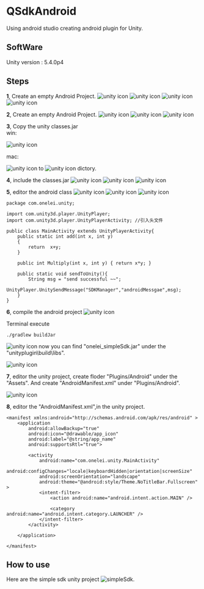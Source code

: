 # QSdkAndroid
Using android studio creating android plugin for Unity. 

## SoftWare

Unity version : 5.4.0p4


## Steps
**1**, Create an empty Android Project.
![unity icon](./Image/project1.png)
![unity icon](./Image/project2.png)
![unity icon](./Image/project3.png)
![unity icon](./Image/project4.png)

**2**, Create an empty Android Project.
![unity icon](./Image/plugin1.png)
![unity icon](./Image/plugin2.png)
![unity icon](./Image/plugin3.png)

**3**, Copy the unity classes.jar   
win:  

![unity icon](./Image/unityClassesJar_win.png)  

mac:

![unity icon](./Image/setup1.png)
to
![unity icon](./Image/setup2.png)
dictory.

**4**, include the classes.jar 
![unity icon](./Image/setup3.png)
![unity icon](./Image/setup4.png)
![unity icon](./Image/setup5.png)

**5**, editor the android class 
![unity icon](./Image/unityplugin1.png)
![unity icon](./Image/unityplugin2.png)
![unity icon](./Image/unityplugin3.png)

```
package com.onelei.unity;

import com.unity3d.player.UnityPlayer;
import com.unity3d.player.UnityPlayerActivity; //引入头文件

public class MainActivity extends UnityPlayerActivity{
    public static int add(int x, int y)
    {
        return  x+y;
    }

    public int Multiply(int x, int y) { return x*y; }

    public static void sendToUnity(){
        String msg = "send successful ~~";
        UnityPlayer.UnitySendMessage("SDKManager","androidMessgae",msg);
    }
}

```
**6**, compile the android project 
![unity icon](./Image/build1.png)

Terminal execute 

```
./gradlew buildJar
```
![unity icon](./Image/build2.png)
now you can find "onelei_simpleSdk.jar" under the "unityplugin\build\libs".

![unity icon](./Image/build3.png)

**7**, editor the unity project, create floder "Plugins/Android" under the "Assets". 
And create "AndroidManifest.xml" under "Plugins/Android".

![unity icon](./Image/build1.png)

**8**, editor the "AndroidManifest.xml",in the unity project. 

```
<manifest xmlns:android="http://schemas.android.com/apk/res/android" >
    <application
        android:allowBackup="true"
        android:icon="@drawable/app_icon"
        android:label="@string/app_name"
        android:supportsRtl="true">
        
        <activity 
            android:name="com.onelei.unity.MainActivity"  
            android:configChanges="locale|keyboardHidden|orientation|screenSize"
            android:screenOrientation="landscape"
            android:theme="@android:style/Theme.NoTitleBar.Fullscreen" >
            <intent-filter>
                <action android:name="android.intent.action.MAIN" />

                <category android:name="android.intent.category.LAUNCHER" />
            </intent-filter>
        </activity>  
        
    </application>

</manifest>

``` 
 
## How to use

Here are the simple sdk unity project ![simpleSdk](https://github.com/onelei/simpleSdk).

